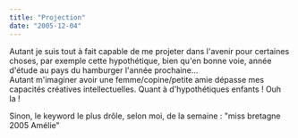 ```yaml
---
title: "Projection"
date: "2005-12-04"
---
```


Autant je suis tout à fait capable de me projeter dans l'avenir pour certaines choses, par exemple cette hypothétique, bien qu'en bonne voie, année d'étude au pays du hamburger l'année prochaine...  
Autant m'imaginer avoir une femme/copine/petite amie dépasse mes capacités créatives intellectuelles. Quant à d'hypothétiques enfants ! Ouh la !

Sinon, le keyword le plus drôle, selon moi, de la semaine : "miss bretagne 2005 Amélie"
